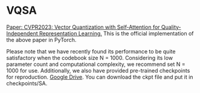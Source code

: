 # VQSA
[Paper: CVPR2023: Vector Quantization with Self-Attention for Quality-Independent Representation Learning.](https://openaccess.thecvf.com/content/CVPR2023/html/Yang_Vector_Quantization_With_Self-Attention_for_Quality-Independent_Representation_Learning_CVPR_2023_paper.html)
This is the official implementation of the above paper in PyTorch.

Please note that we have recently found its performance to be quite satisfactory when the codebook size N = 1000. Considering its low parameter count and computational complexity, we recommend set N = 1000 for use. Additionally, we also have provided pre-trained checkpoints for reproduction. [Google Drive](https://drive.google.com/file/d/1R3ZQpkVP3rf4a67JgGPsWQFPult9hCRZ/view?usp=sharing). You can download the ckpt file and put it in checkpoints/SA.
